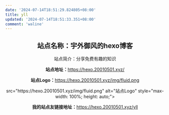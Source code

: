 ```yaml
---
date: '2024-07-14T18:51:29.824805+08:00'
title: yll
updated: '2024-07-14T18:51:33.351+08:00'
comment: 'waline'
---
```

<div id="qexo-friends"></div>
<link rel="stylesheet" href="https://unpkg.com/qexo-friends/friends.css"/>
<script src="https://cdn.jsdelivr.net/npm/qexo-static@1.6.0/hexo/friends.js"></script>
<script>loadQexoFriends("qexo-friends", "https://hexoadmin.20010501.xyz")</script>

<link rel="stylesheet" href="https://unpkg.com/qexo-friends/friends.css"/>

<link rel="stylesheet" href="https://unpkg.com/qexo-friends/friends.css"/>

<link rel="stylesheet" href="https://unpkg.com/qexo-friends/friends.css"/>

<div style="text-align: center;">
    <h2>站点名称：宇外御风的hexo博客</h2>
    <p>站点简介：分享免费有趣的知识</p>
    <p><strong>站点地址：</strong><a href="https://hexo.20010501.xyz/">https://hexo.20010501.xyz/</a></p>
    <p><strong>站点Logo：</strong><a href="https://hexo.20010501.xyz/img/fluid.png">https://hexo.20010501.xyz/img/fluid.png</a></p> src="https://hexo.20010501.xyz/img/fluid.png" alt="站点Logo" style="max-width: 100%; height: auto;"></a></p>
    <p><strong>我的站点友链接地址：</strong><a href="https://hexo.20010501.xyz/yll">https://hexo.20010501.xyz/yll</a></p>
</div>

<div id="friends-api"></div>
<script src="https://unpkg.com/qexo-friends/friends-api.js"></script>
<script>qexo_friend_api("friends-api","https://hexoadmin.20010501.xyz","");</script>
